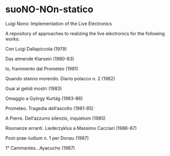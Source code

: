 # suoNO-NOn-statico
Luigi Nono: Implementation of the Live Electronics

A repository of approaches to realizing the live electronics for the following works:

Con Luigi Dallapiccola (1979)

Das atmende Klarsein (1980-83)

Io, frammento dal Prometeo (1981)

Quando stanno morendo. Diario polacco n. 2 (1982)

Guai ai gelidi mostri (1983)

Omaggio a György Kurtág (1983-86)

Prometeo. Tragedia dell’ascolto (1981-85)

A Pierre. Dell’azzurro silenzio, inquietum (1985)

Risonanze erranti. Liederzyklus a Massimo Cacciari (1986-87)

Post-prae-ludium n. 1 per Donau (1987)

1° Caminantes…Ayacucho (1987)
